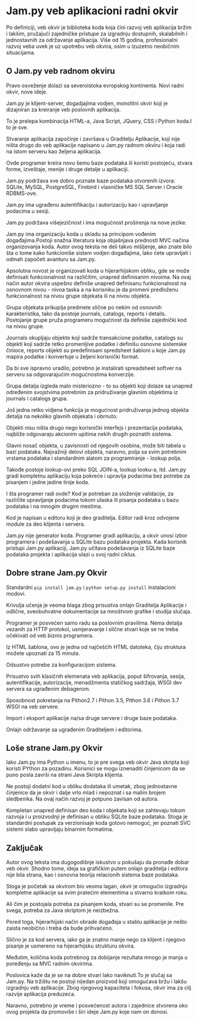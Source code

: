 
# Jam.py veb aplikacioni radni okvir

Po definiciji, veb okvir je biblioteka koda koja čini razvoj veb aplikacija bržim i lakšim, pružajući zajedničke pristupe za izgradnju dostupnih, skalabilnih i jednostavnih za održavanje aplikacija. Više od 15 godina, profesionalni razvoj veba uvek je uz upotrebu veb okvira, osim u izuzetno neobičnim situacijama.

## O Jam.py veb radnom okviru

Pravo osveženje dolazi sa severoistoka evropskog kontinenta. Novi radni okvir, nove ideje.

Jam.py je klijent-server, dogadjajima vodjen, monolitni okvir koji je dizajniran za kreiranje veb poslovnih aplikacija.

To je prelepa kombinacija HTML-a, Java Script, JQuery, CSS i Python koda.I to je sve.

Stvaranje aplikacija započinje i završava u Graditelju Aplikacije, koji nije ništa drugo do veb aplikacije napisano u Jam.py radnom okviru i koja radi na istom serveru kao željena aplikacija.

Ovde programer kreira novu šemu baze podataka ili koristi postojeću, stvara forme, izveštaje, menije i druge detalje u aplikaciji.

Jam.py podržava sve dobro poznate baze podataka otvorenih izvora: SQLite, MySQL, PostgreSQL, Firebird i vlasničke MS SQL Server i Oracle RDBMS-ove.

Jam.py ima ugrađenu autentifikaciju i autorizaciju kao i upravljanje podacima u sesiji.

Jam.py podržava višejezičnost i ima mogućnost proširenja na nove jezike.

Jam.py ima organizaciju koda u skladu sa principom vođenim događajima.Postoji snažna literatura koja objašnjava prednosti MVC načina organizovanja koda. Autor ovog teksta ne deli takvo mišljenje, ako znate bilo šta o tome kako funkcioniše sistem vodjen događajima, lako ćete upravljati i odmah započeti avanturu sa Jam.py.

Apsolutna novost je organizovati koda u hijerarhijskom obliku, gde se može definisati funkcionalnost na različitim, unapred definisanim nivoima. Na ovaj način autor okvira uspešno definiše unapred definisanu funkcionalnost na osnovnom nivou - nivoa taska a na korisniku je da promeni predloženu funkcionalnost na nivou grupe objekata ili na nivou objekta.

Grupa objekata prikuplja predmete slične po nekim od osnovnih karakteristika, tako da postoje journals, catalogs, reports i details. Postojanje grupe pruža programeru mogućnost da definiše zajednički kod na nivou grupe.

Journals okupljaju objekte koji sadrže transakcione podatke, catalogs su objekti koji sadrže retko promenljive podatke i definišu osnovne sistemske činioce, reports objekti su predefinisani spredsheet šabloni u koje Jam.py mapira podatke i konvertuje u željeni korisnički format.

Da bi sve ispravno uradilo, potrebno je instalirati spreadsheet softver na serveru sa odgovarajućim mogućnostima konverzije.

Grupa detalja izgleda malo misteriozno - to su objekti koji dolaze sa unapred određenim svojstvima potrebnim za pridruživanje glavnim objektima iz journals i catalogs grupa.

Još jedna retko vidjena funkcija je mogućnost pridruživanja jednog objekta detalja na nekoliko glavnih objekata i obrnuto.

Objekti nisu ništa drugo nego korisnički interfejs i prezentacija podataka, najbliže odgovaraju akcionim upitima nekih drugih poznatih sistema.

Glavni nosač objekta, u zavisnosti od njegovih osobina, može biti tabela u bazi podataka. Najvažniji delovi objekta, naravno, polja sa svim potrebnim vrstama podataka i standardnim alatom za programiranje - lookup polja.

Takođe postoje lookup-ovi preko SQL JOIN-a, lookup looku-a, itd. Jam.py gradi kompletnu aplikaciju koja pokreće i upravlja podacima bez potrebe za pisanjem i jedne jedine linije koda.

I šta programer radi ovde? Kod je potreban za složenije validacije, za različite upravljanje podacima tokom ulaska ili pisanja podataka u bazu podataka i na mnogim drugim mestima.

Kod je napisan u editoru koji je deo graditelja. Editor radi kroz odvojene module za deo klijenta i servera.

Jam.py nije generator koda. Programer gradi aplikaciju, a okvir unosi izbor programera i podešavanja u SQLite bazu podataka projekta. Kada korisnik pristupi Jam.py aplikaciji, Jam.py učitava podešavanja iz SQLite baze podataka projekta i aplikacija ulazi u svoj radni ciklus.

## Dobre strane Jam.py Okvir

Standardni `pip install jam.py` i `python setup.py install` instalacioni modovi.

Krivulja učenja je veoma blaga zbog prisustva onlajn Graditelja Aplikacije i odlične, sveobuhvatne dokumentacije sa mnoštvom grafike i studija slučaja.

Programer je posvećen samo radu sa poslovnim pravilima. Nema detalja vezanih za HTTP protokol, usmjeravanje i slične stvari koje se ne treba očekivati od veb biznis programera.

Iz HTML šablona, ovo je jedna od najčešćih HTML datoteka, čiju struktura možete upoznati za 15 minuta.

Odsustvo potrebe za konfiguracijom sistema.

Prisustvo svih klasičnih elemenata veb aplikacija, poput šifrovanja, sesija, autentifikacije, autorizacije, menadžmenta statičkog sadržaja, WSGI dev servera sa ugrađenim debagerom.

Sposobnost pokretanja na Pithon2.7 i Pithon 3.5, Pithon 3.6 i Pithon 3.7 WSGI na veb servere.

Import i eksport aplikacije na/sa druge servere i druge baze podataka.

Onlajn održavanje sa ugrađenim Graditeljem i editorima.

## Loše strane Jam.py Okvir

Iako Jam.py ima Python u imenu, to je pre svega veb okvir Java skripta koji koristi PYthon za pozadinu. Korisnici se mogu iznenaditi činjenicom da se puno posla završi na strani Java Skripta klijenta.

Ne postoji dodatni kod u obliku dodataka ili umetak, zbog jednostavne činjenice da je okvir i dalje vrlo mlad i nepoznat i sa malim brojem sledbenika. Na ovaj način razvoj je potpuno zavisan od autora.

Kompletan unapred definisan deo koda i objekata koji se zahtevaju tokom razvoja i u proizvodnji je definisan u obliku SQLite baze podataka. Stoga je standardni postupak za verzionisaje koda gotovo nemoguć, jer poznati SVC sistemi slabo upravljaju binarnim formatima.

## Zaključak

Autor ovog teksta ima dugogodišnje iskustvo u pokušaju da pronađe dobar veb okvir. Shodno tome, ideja sa grafičkim putem onlajn graditelja i editora nije bila strana, kao i osnovna teorija relacionih sistema baze podataka.

Stoga je početak sa okvirom bio veoma lagan, okvir je omogućio izgradnju kompletne aplikacije sa svim pratećim elementima u stvarno kratkom roku.

Ali čim je postojala potreba za pisanjem koda, stvari su se promenile. Pre svega, potreba za Java skriptom je neizbežna.

Pored toga, hijerarhijski način obrade događaja u stablu aplikacije je nešto zaista neobično i treba da bude prihvaćeno.

Slično je za kod servera, iako ga je znatno manje nego za klijent i njegovo pisanje je usmereno na hijerarhijsku strukturu okvira.

Međutim, količina koda potrebnog za dobijanje rezultata mnogo je manja u poređenju sa MVC radnim okvirima.

Poslovica kaže da je se na dobre stvari lako naviknuti.To je slučaj sa Jam.py. Na tržištu ne postoji nijedan proizvod koji omogućava bržu i lakšu izgradnju veb aplikacije. Zbog njegovog kapaciteta i fokusa, okvir ima za cilj razvije aplikacija preduzeća.

Naravno, potrebno je vreme i posvećenost autora i zajednice stvorena oko ovog projekta da promoviše i širi ideje Jam.py koje nam on donosi.
